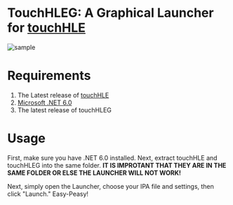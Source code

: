 # TouchHLEG: A Graphical Launcher for [touchHLE](https://github.com/hikari-no-yume/touchHLE)

![sample](https://user-images.githubusercontent.com/126808671/223121839-1338d2db-73ca-4eb7-92b4-08d9b52cec5b.PNG)

# Requirements

1. The Latest release of [touchHLE](https://github.com/hikari-no-yume/touchHLE)
2. [Microsoft .NET 6.0](https://dotnet.microsoft.com/en-us/download)
3. The latest release of touchHLEG

# Usage
First, make sure you have .NET 6.0 installed. Next, extract touchHLE and touchHLEG into the same folder. **IT IS IMPROTANT THAT THEY ARE IN THE SAME FOLDER OR ELSE THE LAUNCHER WILL NOT WORK!**

Next, simply open the Launcher, choose your IPA file and settings, then click "Launch." Easy-Peasy!
